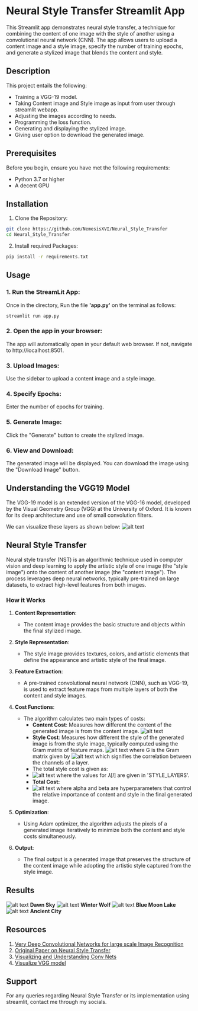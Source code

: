 # Neural Style Transfer Streamlit App

This Streamlit app demonstrates neural style transfer, a technique for combining the content of one image with the style of another using a convolutional neural network (CNN). The app allows users to upload a content image and a style image, specify the number of training epochs, and generate a stylized image that blends the content and style.

## Description
This project entails the following:
- Training a VGG-19 model.
- Taking Content image and Style image as input from user through streamlit webapp.
- Adjusting the images according to needs.
- Programming the loss function.
- Generating and displaying the stylized image.
- Giving user option to download the generated image.

## Prerequisites
Before you begin, ensure you have met the following requirements:
- Python 3.7 or higher
- A decent GPU

## Installation
1. Clone the Repository:
```bash
git clone https://github.com/NemesisXVI/Neural_Style_Transfer
cd Neural_Style_Transfer
```
2. Install required Packages:
```bash
pip install -r requirements.txt
```

## Usage
### 1. Run the StreamLit App:

Once in the directory,
Run the file **'app.py'** on the terminal as follows:
```python
streamlit run app.py
```

### 2. Open the app in your browser:

The app will automatically open in your default web browser. If not, navigate to http://localhost:8501.

### 3. Upload Images:

Use the sidebar to upload a content image and a style image.

### 4. Specify Epochs:

Enter the number of epochs for training.

### 5. Generate Image:

Click the "Generate" button to create the stylized image.

### 6. View and Download:

The generated image will be displayed. You can download the image using the "Download Image" button.

## Understanding the VGG19 Model
The VGG-19 model is an extended version of the VGG-16 model, developed by the Visual Geometry Group (VGG) at the University of Oxford. 
It is known for its deep architecture and use of small convolution filters.


We can visualize these layers as shown below:
![alt text](images/VGG19-layers.png)

## Neural Style Transfer

Neural style transfer (NST) is an algorithmic technique used in computer vision and deep learning to apply the artistic style of one image (the "style image") onto the content of another image (the "content image"). The process leverages deep neural networks, typically pre-trained on large datasets, to extract high-level features from both images.

### How it Works

1. **Content Representation**: 
   - The content image provides the basic structure and objects within the final stylized image.
   
2. **Style Representation**: 
   - The style image provides textures, colors, and artistic elements that define the appearance and artistic style of the final image.
   
3. **Feature Extraction**: 
   - A pre-trained convolutional neural network (CNN), such as VGG-19, is used to extract feature maps from multiple layers of both the content and style images.
   
4. **Cost Functions**: 
   - The algorithm calculates two main types of costs:
     - **Content Cost**: Measures how different the content of the generated image is from the content image.
     ![alt text](images/J_content.png)
     - **Style Cost**: Measures how different the style of the generated image is from the style image, typically computed using the Gram matrix of feature maps.
     ![alt text](images/J_style.png) where G is the Gram matrix given by
     ![alt text](images/gram.png) which signifies the correlation between the channels of a layer.
     - The total style cost is given as:
     - ![alt text](images/J_style_total.png) where the values for  𝜆[𝑙]
  are given in 'STYLE_LAYERS'.
     - **Total Cost:** 
     - ![alt text](images/Total_Loss%20Function.png) where alpha and beta are hyperparameters that control the relative importance of content and style in the final generated image.
    
   
5. **Optimization**: 
   - Using Adam optimizer, the algorithm adjusts the pixels of a generated image iteratively to minimize both the content and style costs simultaneously.
   
6. **Output**: 
   - The final output is a generated image that preserves the structure of the content image while adopting the artistic style captured from the style image.

## Results
![alt text](images/Generated_Images/Dawn_Sky_masked.jpg) **Dawn Sky** 
![alt text](images/Generated_Images/WinterWolf-Masked.jpg)
**Winter Wolf**
![alt text](images/Generated_Images/blue_moon_lake_1-1_at_iteration_50.jpg)
**Blue Moon Lake**
![alt text](images/Generated_Images/ancient_city_multiscale.jpg)
**Ancient City**


## Resources
1. [Very Deep Convolutional Networks for large scale Image Recognition](https://acrobat.adobe.com/id/urn:aaid:sc:AP:de451fd0-7190-4bfa-bbb6-53a5e73b171d)
2. [Original Paper on Neural Style Transfer](https://acrobat.adobe.com/id/urn:aaid:sc:AP:e8273893-6068-4d2e-91cb-ef1a90583e23)
3. [Visualizing and Understanding Conv Nets](https://acrobat.adobe.com/id/urn:aaid:sc:AP:d7d4b83c-393a-40fd-bb61-1ef54c79153a)
4. [Visualize VGG model](https://www.youtube.com/watch?v=RNnKtNrsrmg&ab_channel=DenisDmitriev)

## Support
For any queries regarding Neural Style Transfer or its implementation using streamlit, contact me through my socials.


